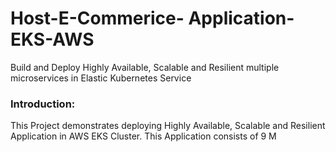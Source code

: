 # Host-E-Commerice- Application-EKS-AWS
Build and Deploy Highly Available, Scalable and Resilient multiple microservices in Elastic Kubernetes Service

### Introduction:
This Project demonstrates deploying Highly Available, Scalable and Resilient Application in AWS EKS Cluster. This Application consists of 9 M
